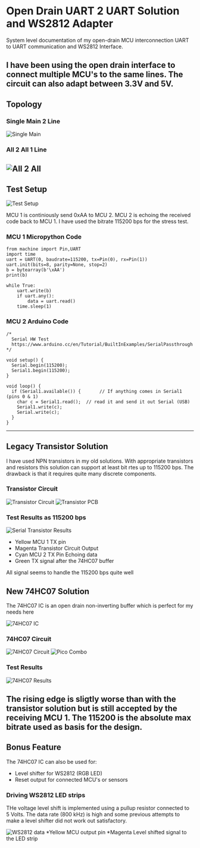 # Open Drain UART 2 UART Solution and WS2812 Adapter

System level documentation of my open-drain MCU interconnection UART to UART communication and WS2812 Interface.

I have been using the open drain interface to connect multiple MCU's to the same lines. The circuit can also adapt between 3.3V and 5V. 
---
## Topology

### Single Main 2 Line
![Single Main](/images/SingleMain-2-Line.png)

### All 2 All 1 Line
![All 2 All](/images/All2All-1-Line.png)
---
## Test Setup

![Test Setup](/images/U2U_Test_Setup.png)

MCU 1 is continiously send 0xAA to MCU 2. MCU 2 is echoing the received code back to MCU 1.  I have used the bitrate 115200 bps for the stress test. 

### MCU 1 Micropython Code
```
from machine import Pin,UART
import time
uart = UART(0, baudrate=115200, tx=Pin(0), rx=Pin(1))
uart.init(bits=8, parity=None, stop=2)
b = bytearray(b'\xAA')
print(b)

while True:
    uart.write(b)
    if uart.any(): 
        data = uart.read() 
    time.sleep(1)
```
### MCU 2 Arduino Code
```
/*
  Serial HW Test
  https://www.arduino.cc/en/Tutorial/BuiltInExamples/SerialPassthrough
*/

void setup() {
  Serial.begin(115200);
  Serial1.begin(115200);
}

void loop() {
  if (Serial1.available()) {       // If anything comes in Serial1 (pins 0 & 1)
    char c = Serial1.read();  // read it and send it out Serial (USB)
    Serial1.write(c);
    Serial.write(c);
  }
}
```
---

## Legacy Transistor Solution
I have used NPN transistors in my old solutions. With appropriate transistors and resistors this solution can support at least bit rtes up to 115200 bps. The drawback is that it requires quite many discrete components.

### Transistor Circuit
![Transistor Circuit](/images/U2U_transistor.png)
![Transistor PCB](/images/Transistor_U2U_Module.jpg)

### Test Results as 115200 bps
![Serial Transistor Results](/images/20240813-P8130280.jpg)
* Yellow MCU 1 TX pin
* Magenta Transistor Circuit Output
* Cyan MCU 2 TX Pin Echoing data
* Green TX signal after the 74HC07 buffer

All signal seems to handle the 115200 bps quite well

## New 74HC07 Solution

The 74HC07 IC is an open drain non-inverting buffer which is perfect for my needs here

![74HC07 IC](/images/74HC07.jpg)


### 74HC07 Circuit

![74HC07 Circuit](/images/U2U_RGB_RST.png)
![Pico Combo](/images/Pico_Combo_PCB.jpg)

### Test Results
![74HC07 Results](/images/20240813-P8130281.jpg)

The rising edge is sligtly worse than with the transistor solution but is still accepted by the receiving MCU 1. The 115200 is the absolute max bitrate used as basis for the design. 
---
## Bonus Feature

The 74HC07 IC can also be used for:
* Level shifter for WS2812 (RGB LED) 
* Reset output for connected MCU's or sensors

### Driving WS2812 LED strips

THe voltage level shift is implemented using a pullup resistor connected to 5 Volts. The data rate (800 kHz) is high and some previous attempts to make a level shifter did not work out satisfactory.

![WS2812 data](/images/20240813-P8130285.jpg)
*Yellow MCU output pin
*Magenta Level shifted signal to the LED strip



